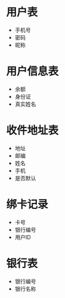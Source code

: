 # 用户表
- 手机号
- 密码
- 昵称

# 用户信息表
- 余额
- 身份证
- 真实姓名

# 收件地址表
- 地址
- 邮编
- 姓名
- 手机
- 是否默认

# 绑卡记录
- 卡号
- 银行编号
- 用户ID

# 银行表
- 银行编号
- 银行名称